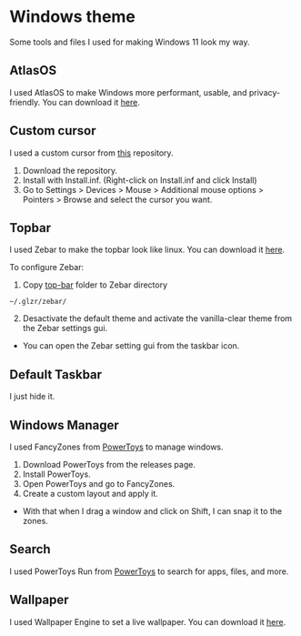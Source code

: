 # Windows theme
Some tools and files I used for making Windows 11 look my way.

## AtlasOS
I used AtlasOS to make Windows more performant, usable, and privacy-friendly. You can download it [here](https://atlasos.net/).

## Custom cursor
I used a custom cursor from [this](https://github.com/antiden/macOS-cursors-for-Windows) repository.

1. Download the repository.
2. Install with Install.inf. (Right-click on Install.inf and click Install)
3. Go to Settings > Devices > Mouse > Additional mouse options > Pointers > Browse and select the cursor you want.

## Topbar
I used Zebar to make the topbar look like linux. You can download it [here](https://github.com/glzr-io/zebar).

To configure Zebar:

1. Copy [top-bar](./top-bar) folder to Zebar directory
```
~/.glzr/zebar/
```

2. Desactivate the default theme and activate the vanilla-clear theme from the Zebar settings gui.

* You can open the Zebar setting gui from the taskbar icon.

## Default Taskbar
I just hide it.

## Windows Manager
I used FancyZones from [PowerToys](https://github.com/microsoft/PowerToys) to manage windows.

1. Download PowerToys from the releases page.
2. Install PowerToys.
3. Open PowerToys and go to FancyZones.
4. Create a custom layout and apply it.

* With that when I drag a window and click on Shift, I can snap it to the zones.

## Search
I used PowerToys Run from [PowerToys](https://github.com/microsoft/PowerToys) to search for apps, files, and more.

## Wallpaper
I used Wallpaper Engine to set a live wallpaper. You can download it [here](https://store.steampowered.com/app/431960/Wallpaper_Engine/).